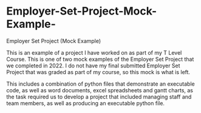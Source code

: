 # Employer-Set-Project-Mock-Example-
Employer Set Project (Mock Example)

This is an example of a project I have worked on as part of my T Level Course. This is one of two mock examples of the Employer Set Project that we completed in 2022. I do not have my final submitted Employer Set Project that was graded as part of my course, so this mock is what is left.

This includes a combination of python files that demonstrate an executable code, as well as word documents, excel spreadsheets and gantt charts, as the task required us to develop a project that included managing staff and team members, as well as producing an executable python file.
